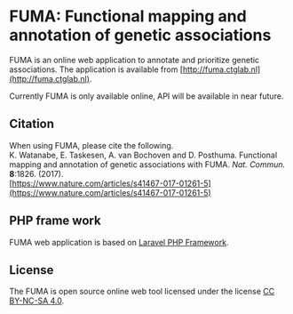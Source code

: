 # FUMA: Functional mapping and annotation of genetic associations

FUMA is an online web application to annotate and prioritize genetic associations.
The application is available from [http://fuma.ctglab.nl](http://fuma.ctglab.nl).

Currently FUMA is only available online, API will be available in near future.

## Citation
When using FUMA, please cite the following.  
K. Watanabe, E. Taskesen, A. van Bochoven and D. Posthuma. Functional mapping and annotation of genetic associations with FUMA. *Nat. Commun.* **8**:1826. (2017).  
[https://www.nature.com/articles/s41467-017-01261-5](https://www.nature.com/articles/s41467-017-01261-5)

## PHP frame work
FUMA web application is based on [Laravel PHP Framework](https://laravel.com/docs/5.4).

## License
The FUMA is open source online web tool licensed under the license [CC BY-NC-SA 4.0](https://creativecommons.org/licenses/by-nc-sa/4.0/).
